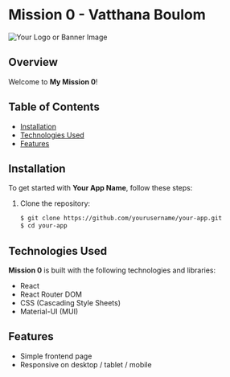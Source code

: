 # Mission 0 - Vatthana Boulom

![Your Logo or Banner Image](https://connect-assets.prosple.com/cdn/ff/RNN5Hk94HMRSo8f-4AJFTp8uvzAuFozMrzcoclBhJ4M/1593862222/public/2020-07/banner-mission-ready-1400x503-2020_0.png)

## Overview

Welcome to **My Mission 0**!

## Table of Contents

- [Installation](#installation)
- [Technologies Used](#technologies-used)
- [Features](#features)

## Installation

To get started with **Your App Name**, follow these steps:

1. Clone the repository:
   ```bash
   $ git clone https://github.com/yourusername/your-app.git
   $ cd your-app
   ```

## Technologies Used

**Mission 0** is built with the following technologies and libraries:

- React
- React Router DOM
- CSS (Cascading Style Sheets)
- Material-UI (MUI)

## Features

- Simple frontend page
- Responsive on desktop / tablet / mobile
